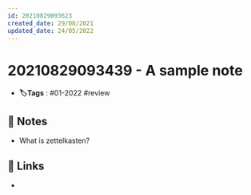 ```yaml
---
id: 20210829093623
created_date: 29/08/2021
updated_date: 24/05/2022
---
```


#  20210829093439 - A sample note
- **🏷️Tags** :  #01-2022 #review
[ ](#anki-card)
## 📝 Notes
- What is zettelkasten?
## 🔗 Links
-
